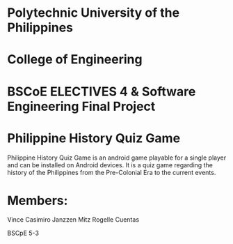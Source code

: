 # Polytechnic University of the Philippines
# College of Engineering

# BSCoE ELECTIVES 4 & Software Engineering Final Project

# Philippine History Quiz Game

Philippine History Quiz Game is an android game playable for a single player and can be installed on Android devices. It is a quiz game regarding the history of the Philippines from the Pre-Colonial Era to the current events.

# Members:
Vince Casimiro
Janzzen Mitz Rogelle Cuentas

BSCpE 5-3
